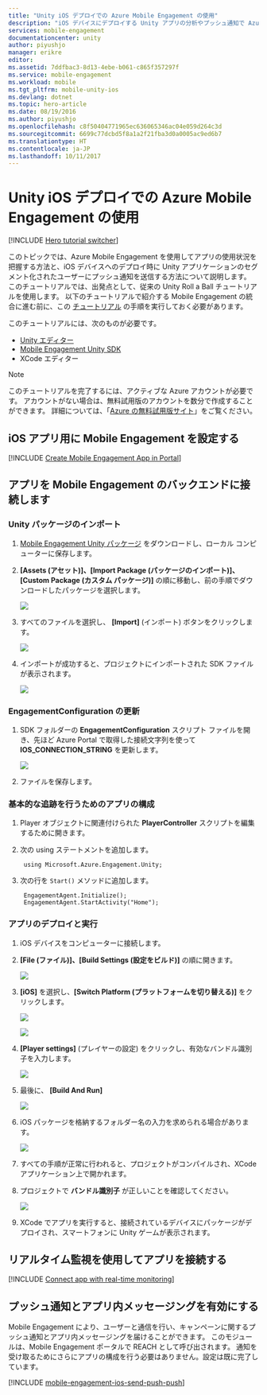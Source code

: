 ```yaml
---
title: "Unity iOS デプロイでの Azure Mobile Engagement の使用"
description: "iOS デバイスにデプロイする Unity アプリの分析やプッシュ通知で Azure Mobile Engagement を使用する方法について説明します。"
services: mobile-engagement
documentationcenter: unity
author: piyushjo
manager: erikre
editor: 
ms.assetid: 7ddfbac3-8d13-4ebe-b061-c865f357297f
ms.service: mobile-engagement
ms.workload: mobile
ms.tgt_pltfrm: mobile-unity-ios
ms.devlang: dotnet
ms.topic: hero-article
ms.date: 08/19/2016
ms.author: piyushjo
ms.openlocfilehash: c8f50404771965ec636065346ac04e059d264c3d
ms.sourcegitcommit: 6699c77dcbd5f8a1a2f21fba3d0a0005ac9ed6b7
ms.translationtype: HT
ms.contentlocale: ja-JP
ms.lasthandoff: 10/11/2017
---
```

# <a name="get-started-with-azure-mobile-engagement-for-unity-ios-deployment"></a>Unity iOS デプロイでの Azure Mobile Engagement の使用
[!INCLUDE [Hero tutorial switcher](../../includes/mobile-engagement-hero-tutorial-switcher.md)]

このトピックでは、Azure Mobile Engagement を使用してアプリの使用状況を把握する方法と、iOS デバイスへのデプロイ時に Unity アプリケーションのセグメント化されたユーザーにプッシュ通知を送信する方法について説明します。
このチュートリアルでは、出発点として、従来の Unity Roll a Ball チュートリアルを使用します。 以下のチュートリアルで紹介する Mobile Engagement の統合に進む前に、この [チュートリアル](mobile-engagement-unity-roll-a-ball.md) の手順を実行しておく必要があります。 

このチュートリアルには、次のものが必要です。

* [Unity エディター](http://unity3d.com/get-unity)
* [Mobile Engagement Unity SDK](https://aka.ms/azmeunitysdk)
* XCode エディター

> [!NOTE]
> このチュートリアルを完了するには、アクティブな Azure アカウントが必要です。 アカウントがない場合は、無料試用版のアカウントを数分で作成することができます。 詳細については、「[Azure の無料試用版サイト](https://azure.microsoft.com/pricing/free-trial/?WT.mc_id=A0E0E5C02&amp;returnurl=http%3A%2F%2Fazure.microsoft.com%2Fen-us%2Fdocumentation%2Farticles%2Fmobile-engagement-unity-ios-get-started)」をご覧ください。
> 
> 

## <a id="setup-azme"></a>iOS アプリ用に Mobile Engagement を設定する
[!INCLUDE [Create Mobile Engagement App in Portal](../../includes/mobile-engagement-create-app-in-portal-new.md)]

## <a id="connecting-app"></a>アプリを Mobile Engagement のバックエンドに接続します
### <a name="import-the-unity-package"></a>Unity パッケージのインポート
1. [Mobile Engagement Unity パッケージ](https://aka.ms/azmeunitysdk) をダウンロードし、ローカル コンピューターに保存します。 
2. **[Assets (アセット)]、[Import Package (パッケージのインポート)]、[Custom Package (カスタム パッケージ)]** の順に移動し、前の手順でダウンロードしたパッケージを選択します。 
   
    ![][70] 
3. すべてのファイルを選択し、 **[Import]** (インポート) ボタンをクリックします。 
   
    ![][71] 
4. インポートが成功すると、プロジェクトにインポートされた SDK ファイルが表示されます。  
   
    ![][72] 

### <a name="update-the-engagementconfiguration"></a>EngagementConfiguration の更新
1. SDK フォルダーの **EngagementConfiguration** スクリプト ファイルを開き、先ほど Azure Portal で取得した接続文字列を使って **IOS\_CONNECTION\_STRING** を更新します。  
   
    ![][73]
2. ファイルを保存します。 

### <a name="configure-the-app-for-basic-tracking"></a>基本的な追跡を行うためのアプリの構成
1. Player オブジェクトに関連付けられた **PlayerController** スクリプトを編集するために開きます。 
2. 次の using ステートメントを追加します。
   
        using Microsoft.Azure.Engagement.Unity;
3. 次の行を `Start()` メソッドに追加します。
   
        EngagementAgent.Initialize();
        EngagementAgent.StartActivity("Home");

### <a name="deploy-and-run-the-app"></a>アプリのデプロイと実行
1. iOS デバイスをコンピューターに接続します。 
2. **[File (ファイル)]、[Build Settings (設定をビルド)]** の順に開きます。 
   
    ![][40]
3. **[iOS]** を選択し、**[Switch Platform (プラットフォームを切り替える)]** をクリックします。
   
    ![][41]
   
    ![][42]
4. **[Player settings]** (プレイヤーの設定) をクリックし、有効なバンドル識別子を入力します。 
   
    ![][53]
5. 最後に、 **[Build And Run]**
   
    ![][54]
6. iOS パッケージを格納するフォルダー名の入力を求められる場合があります。 
   
    ![][43]
7. すべての手順が正常に行われると、プロジェクトがコンパイルされ、XCode アプリケーション上で開かれます。 
8. プロジェクトで **バンドル識別子** が正しいことを確認してください。  
   
    ![][75]
9. XCode でアプリを実行すると、接続されているデバイスにパッケージがデプロイされ、スマートフォンに Unity ゲームが表示されます。 

## <a id="monitor"></a>リアルタイム監視を使用してアプリを接続する
[!INCLUDE [Connect app with real-time monitoring](../../includes/mobile-engagement-connect-app-with-monitor.md)]

## <a id="integrate-push"></a>プッシュ通知とアプリ内メッセージングを有効にする
Mobile Engagement により、ユーザーと通信を行い、キャンペーンに関するプッシュ通知とアプリ内メッセージングを届けることができます。 このモジュールは、Mobile Engagement ポータルで REACH として呼び出されます。
通知を受け取るためにさらにアプリの構成を行う必要はありません。設定は既に完了しています。

[!INCLUDE [mobile-engagement-ios-send-push-push](../../includes/mobile-engagement-ios-send-push.md)]

<!-- Images. -->
[40]: ./media/mobile-engagement-unity-ios-get-started/40.png
[41]: ./media/mobile-engagement-unity-ios-get-started/41.png
[42]: ./media/mobile-engagement-unity-ios-get-started/42.png
[43]: ./media/mobile-engagement-unity-ios-get-started/43.png
[53]: ./media/mobile-engagement-unity-ios-get-started/53.png
[54]: ./media/mobile-engagement-unity-ios-get-started/54.png
[70]: ./media/mobile-engagement-unity-ios-get-started/70.png
[71]: ./media/mobile-engagement-unity-ios-get-started/71.png
[72]: ./media/mobile-engagement-unity-ios-get-started/72.png
[73]: ./media/mobile-engagement-unity-ios-get-started/73.png
[74]: ./media/mobile-engagement-unity-ios-get-started/74.png
[75]: ./media/mobile-engagement-unity-ios-get-started/75.png
